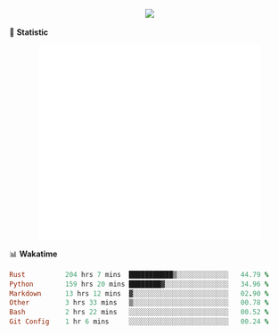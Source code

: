 <!-- https://github.com/DenverCoder1/readme-typing-svg -->
<p align="center">
<img src="https://readme-typing-svg.demolab.com?font=Orbitron&size=25&pause=1000&center=true&vCenter=true&random=false&width=600&lines=Welcome+to+my+GitHub+profile+page!" />


🌟 **Statistic**

<p align="center">
  <img width="400" align="top" src="https://github.com/fllesser/fllesser/blob/main/left.svg" />
  <img width="400" align="top" src="https://github.com/fllesser/fllesser/blob/main/right.svg" />
</p>


📊 **Wakatime**

<!--START_SECTION:waka-->

```ruby
Rust          204 hrs 7 mins  ███████████▒░░░░░░░░░░░░░   44.79 %
Python        159 hrs 20 mins ████████▓░░░░░░░░░░░░░░░░   34.96 %
Markdown      13 hrs 12 mins  ▓░░░░░░░░░░░░░░░░░░░░░░░░   02.90 %
Other         3 hrs 33 mins   ▒░░░░░░░░░░░░░░░░░░░░░░░░   00.78 %
Bash          2 hrs 22 mins   ░░░░░░░░░░░░░░░░░░░░░░░░░   00.52 %
Git Config    1 hr 6 mins     ░░░░░░░░░░░░░░░░░░░░░░░░░   00.24 %
```

<!--END_SECTION:waka-->

